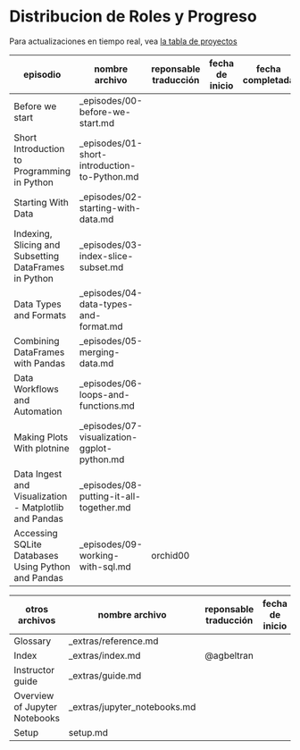 # Distribucion de Roles y Progreso

Para actualizaciones en tiempo real, vea [la tabla de proyectos](https://github.com/Carpentries-ES/python-ecology-lesson-es/projects/1)

episodio | nombre archivo | reponsable traducción | fecha de inicio | fecha completada
--- | --- | --- | --- | --- 
Before we start | _episodes/00-before-we-start.md |  |  | 
Short Introduction to Programming in Python | _episodes/01-short-introduction-to-Python.md |  |  | 
Starting With Data | _episodes/02-starting-with-data.md |  |  | 
Indexing, Slicing and Subsetting DataFrames in Python | _episodes/03-index-slice-subset.md |  |  | 
Data Types and Formats | _episodes/04-data-types-and-format.md |  |  | 
Combining DataFrames with Pandas | _episodes/05-merging-data.md |  |  | 
Data Workflows and Automation | _episodes/06-loops-and-functions.md |  |  | 
Making Plots With plotnine | _episodes/07-visualization-ggplot-python.md |  |  | 
Data Ingest and Visualization - Matplotlib and Pandas | _episodes/08-putting-it-all-together.md |  |  | 
Accessing SQLite Databases Using Python and Pandas | _episodes/09-working-with-sql.md | orchid00 |  | 


otros archivos | nombre archivo | reponsable traducción | fecha de inicio | fecha completada
---| --- | --- | --- | ---
Glossary | _extras/reference.md |  |  | 
Index | _extras/index.md | @agbeltran |  | 
Instructor guide | _extras/guide.md |  |  | 
Overview of Jupyter Notebooks | _extras/jupyter_notebooks.md |  |  | 
Setup | setup.md |  |  | 
